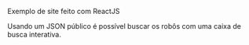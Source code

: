 Exemplo de site feito com ReactJS

Usando um JSON público é possível buscar os robôs com uma caixa de busca interativa.